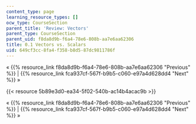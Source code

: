 ```yaml
---
content_type: page
learning_resource_types: []
ocw_type: CourseSection
parent_title: 'Review: Vectors'
parent_type: CourseSection
parent_uid: f8da8d9b-f6a4-78e6-808b-aa7e6aa62306
title: 0.1 Vectors vs. Scalars
uid: 649cf3cc-8fa4-f358-b8d5-87dc9811786f
---
```


« {{% resource_link f8da8d9b-f6a4-78e6-808b-aa7e6aa62306 "Previous" %}} | {{% resource_link fca937cf-567f-b9b5-c060-e97a4d628dd4 "Next" %}} »

{{< resource 5b89e3d0-ea34-5f02-540b-ac14b4acac9b >}}

« {{% resource_link f8da8d9b-f6a4-78e6-808b-aa7e6aa62306 "Previous" %}} | {{% resource_link fca937cf-567f-b9b5-c060-e97a4d628dd4 "Next" %}} »